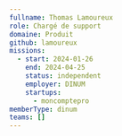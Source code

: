 ```yaml
---
fullname: Thomas Lamoureux
role: Chargé de support
domaine: Produit
github: lamoureux
missions:
  - start: 2024-01-26
    end: 2024-04-25
    status: independent
    employer: DINUM
    startups:
      - moncomptepro
memberType: dinum
teams: []
---
```

